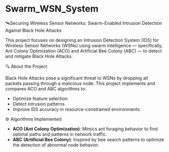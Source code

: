 # Swarm_WSN_System
🛰️Securing Wireless Sensor Networks: Swarm-Enabled Intrusion Detection Against Black Hole Attacks

This project focuses on designing an Intrusion Detection System (IDS) for Wireless Sensor Networks (WSNs) using swarm intelligence — specifically, Ant Colony Optimization (ACO) and Artificial Bee Colony (ABC) — to detect and mitigate Black Hole Attacks.

🔍 About the Project

Black Hole Attacks pose a significant threat to WSNs by dropping all packets passing through a malicious node. This project implements and compares ACO and ABC algorithms to:
- Optimize feature selection
- Detect intrusion patterns
- Improve IDS accuracy in resource-constrained environments

⚙️ Algorithms Implemented

- **ACO (Ant Colony Optimization)**: Mimics ant foraging behavior to find optimal paths and patterns in network traffic.
- **ABC (Artificial Bee Colony)**: Inspired by bee search patterns to optimize the detection of abnormal node behavior.
